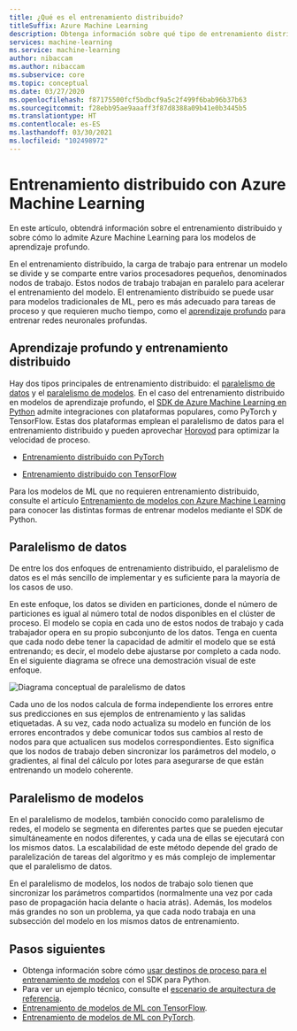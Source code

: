 ```yaml
---
title: ¿Qué es el entrenamiento distribuido?
titleSuffix: Azure Machine Learning
description: Obtenga información sobre qué tipo de entrenamiento distribuido se admite en Azure Machine Learning y conozca las integraciones del marco de código abierto disponibles para el entrenamiento distribuido.
services: machine-learning
ms.service: machine-learning
author: nibaccam
ms.author: nibaccam
ms.subservice: core
ms.topic: conceptual
ms.date: 03/27/2020
ms.openlocfilehash: f87175500fcf5bdbcf9a5c2f499f6bab96b37b63
ms.sourcegitcommit: f28ebb95ae9aaaff3f87d8388a09b41e0b3445b5
ms.translationtype: HT
ms.contentlocale: es-ES
ms.lasthandoff: 03/30/2021
ms.locfileid: "102498972"
---
```

# <a name="distributed-training-with-azure-machine-learning"></a>Entrenamiento distribuido con Azure Machine Learning

En este artículo, obtendrá información sobre el entrenamiento distribuido y sobre cómo lo admite Azure Machine Learning para los modelos de aprendizaje profundo. 

En el entrenamiento distribuido, la carga de trabajo para entrenar un modelo se divide y se comparte entre varios procesadores pequeños, denominados nodos de trabajo. Estos nodos de trabajo trabajan en paralelo para acelerar el entrenamiento del modelo. El entrenamiento distribuido se puede usar para modelos tradicionales de ML, pero es más adecuado para tareas de proceso y que requieren mucho tiempo, como el [aprendizaje profundo](concept-deep-learning-vs-machine-learning.md) para entrenar redes neuronales profundas. 

## <a name="deep-learning-and-distributed-training"></a>Aprendizaje profundo y entrenamiento distribuido 

Hay dos tipos principales de entrenamiento distribuido: el [paralelismo de datos](#data-parallelism) y el [paralelismo de modelos](#model-parallelism). En el caso del entrenamiento distribuido en modelos de aprendizaje profundo, el [SDK de Azure Machine Learning en Python](/python/api/overview/azure/ml/intro) admite integraciones con plataformas populares, como PyTorch y TensorFlow. Estas dos plataformas emplean el paralelismo de datos para el entrenamiento distribuido y pueden aprovechar [Horovod](https://horovod.readthedocs.io/en/latest/summary_include.html) para optimizar la velocidad de proceso. 

* [Entrenamiento distribuido con PyTorch](how-to-train-pytorch.md#distributed-training)

* [Entrenamiento distribuido con TensorFlow](how-to-train-tensorflow.md#distributed-training)

Para los modelos de ML que no requieren entrenamiento distribuido, consulte el artículo [Entrenamiento de modelos con Azure Machine Learning](concept-train-machine-learning-model.md#python-sdk) para conocer las distintas formas de entrenar modelos mediante el SDK de Python.

## <a name="data-parallelism"></a>Paralelismo de datos

De entre los dos enfoques de entrenamiento distribuido, el paralelismo de datos es el más sencillo de implementar y es suficiente para la mayoría de los casos de uso.

En este enfoque, los datos se dividen en particiones, donde el número de particiones es igual al número total de nodos disponibles en el clúster de proceso. El modelo se copia en cada uno de estos nodos de trabajo y cada trabajador opera en su propio subconjunto de los datos. Tenga en cuenta que cada nodo debe tener la capacidad de admitir el modelo que se está entrenando; es decir, el modelo debe ajustarse por completo a cada nodo. En el siguiente diagrama se ofrece una demostración visual de este enfoque.

![Diagrama conceptual de paralelismo de datos](./media/concept-distributed-training/distributed-training.svg)

Cada uno de los nodos calcula de forma independiente los errores entre sus predicciones en sus ejemplos de entrenamiento y las salidas etiquetadas. A su vez, cada nodo actualiza su modelo en función de los errores encontrados y debe comunicar todos sus cambios al resto de nodos para que actualicen sus modelos correspondientes. Esto significa que los nodos de trabajo deben sincronizar los parámetros del modelo, o gradientes, al final del cálculo por lotes para asegurarse de que están entrenando un modelo coherente. 

## <a name="model-parallelism"></a>Paralelismo de modelos

En el paralelismo de modelos, también conocido como paralelismo de redes, el modelo se segmenta en diferentes partes que se pueden ejecutar simultáneamente en nodos diferentes, y cada una de ellas se ejecutará con los mismos datos. La escalabilidad de este método depende del grado de paralelización de tareas del algoritmo y es más complejo de implementar que el paralelismo de datos. 

En el paralelismo de modelos, los nodos de trabajo solo tienen que sincronizar los parámetros compartidos (normalmente una vez por cada paso de propagación hacia delante o hacia atrás). Además, los modelos más grandes no son un problema, ya que cada nodo trabaja en una subsección del modelo en los mismos datos de entrenamiento.

## <a name="next-steps"></a>Pasos siguientes

* Obtenga información sobre cómo [usar destinos de proceso para el entrenamiento de modelos](how-to-set-up-training-targets.md) con el SDK para Python.
* Para ver un ejemplo técnico, consulte el [escenario de arquitectura de referencia](/azure/architecture/reference-architectures/ai/training-deep-learning).
* [Entrenamiento de modelos de ML con TensorFlow](how-to-train-tensorflow.md).
* [Entrenamiento de modelos de ML con PyTorch](how-to-train-pytorch.md).